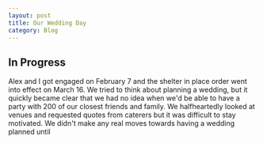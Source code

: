 ```yaml
---
layout: post
title: Our Wedding Day
category: Blog
---
```

## In Progress

Alex and I got engaged on February 7 and the shelter in place order went into effect on March 16. We tried to think about planning a wedding, but it quickly became clear that we had no idea when we'd be able to have a party with 200 of our closest friends and family. We halfheartedly looked at venues and requested quotes from caterers but it was difficult to stay motivated. We didn't make any real moves towards having a wedding planned until 


<!--stackedit_data:
eyJoaXN0b3J5IjpbMTcxMTI2MTczMSwtMjA0NzYwNTQ2MF19
-->